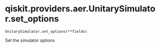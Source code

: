 # qiskit.providers.aer.UnitarySimulator.set\_options

`UnitarySimulator.set_options(**fields)`

Set the simulator options
